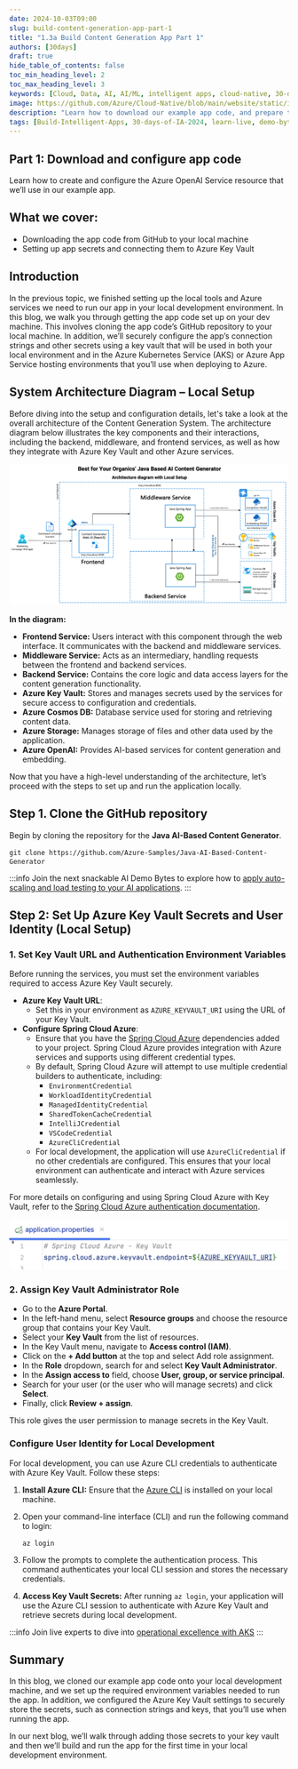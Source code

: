 ```yaml
---
date: 2024-10-03T09:00
slug: build-content-generation-app-part-1
title: "1.3a Build Content Generation App Part 1"
authors: [30days]
draft: true
hide_table_of_contents: false
toc_min_heading_level: 2
toc_max_heading_level: 3
keywords: [Cloud, Data, AI, AI/ML, intelligent apps, cloud-native, 30-days-2024, 30-days, enterprise apps, digital experiences, app modernization, serverless, ai apps]
image: https://github.com/Azure/Cloud-Native/blob/main/website/static/img/ogImage.png
description: "Learn how to download our example app code, and prepare to run it in your local dev environment." 
tags: [Build-Intelligent-Apps, 30-days-of-IA-2024, learn-live, demo-bytes, community-gallery, azure-kubernetes-service, azure-functions, azure-openai, azure-container-apps, azure-cosmos-db, github-copilot, github-codespaces, github-actions]
---
```


<head> 
  <meta property="og:url" content="https://azure.github.io/cloud-native/30-days-of-ia-2024/build-content-generation-app-part-1"/>
  <meta property="og:type" content="website"/>
  <meta property="og:title" content="**Build Intelligent Apps | AI Apps on Azure"/>
  <meta property="og:description" content="Join us on a learning journey to build intelligent apps on Azure. Read all about the upcoming #BuildIntelligentApps initiative on this post!"/>
  <meta property="og:image" content="https://github.com/Azure/Cloud-Native/blob/main/website/static/img/ogImage.png"/>
  <meta name="twitter:url" content="https://azure.github.io/Cloud-Native/30-days-of-ia-2024/build-content-generation-app-part-1" />
  <meta name="twitter:title" content="**Build Intelligent Apps | AI Apps on Azure" />
  <meta name="twitter:description" content="Join us on a learning journey to build intelligent apps on Azure. Read all about the upcoming #BuildIntelligentApps initiative on this post!" />
  <meta name="twitter:image" content="https://azure.github.io/Cloud-Native/img/ogImage.png" />
  <meta name="twitter:card" content="summary_large_image" />
  <meta name="twitter:creator" content="@devanshidiaries" />
  <link rel="canonical" href="https://azure.github.io/Cloud-Native/30-days-of-ia-2024/build-content-generation-app-part-1" />
</head>

<!-- End METADATA -->

## Part 1: Download and configure app code

Learn how to create and configure the Azure OpenAI Service resource that we’ll use in our example app.

## What we cover:

- Downloading the app code from GitHub to your local machine
- Setting up app secrets and connecting them to Azure Key Vault

## Introduction

In the previous topic, we finished setting up the local tools and Azure services we need to run our app in your local development environment. In this blog, we walk you through getting the app code set up on your dev machine. This involves cloning the app code’s GitHub repository to your local machine. In addition, we’ll securely configure the app’s connection strings and other secrets using a key vault that will be used in both your local environment and in the Azure Kubernetes Service (AKS) or Azure App Service hosting environments that you’ll use when deploying to Azure.

## System Architecture Diagram – Local Setup

Before diving into the setup and configuration details, let's take a look at the overall architecture of the Content Generation System. The architecture diagram below illustrates the key components and their interactions, including the backend, middleware, and frontend services, as well as how they integrate with Azure Key Vault and other Azure services.

![architecture diagram of the key components and their interactions, including the backend, middleware, and frontend services, as well as how they integrate with Azure Key Vault and other Azure services](../../static/img/30-days-of-ia-2024/blogs/2024-10-03/1-3a-1.png)

**In the diagram:**  

- **Frontend Service:** Users interact with this component through the web interface. It communicates with the backend and middleware services.
- **Middleware Service:** Acts as an intermediary, handling requests between the frontend and backend services.
- **Backend Service:** Contains the core logic and data access layers for the content generation functionality.
- **Azure Key Vault:** Stores and manages secrets used by the services for secure access to configuration and credentials.
- **Azure Cosmos DB:** Database service used for storing and retrieving content data.
- **Azure Storage:** Manages storage of files and other data used by the application.
- **Azure OpenAI:** Provides AI-based services for content generation and embedding.

Now that you have a high-level understanding of the architecture, let’s proceed with the steps to set up and run the application locally.

## Step 1. Clone the GitHub repository

Begin by cloning the repository for the **Java AI-Based Content Generator**.

```
git clone https://github.com/Azure-Samples/Java-AI-Based-Content-Generator
```

:::info
Join the next snackable AI Demo Bytes to explore how to [apply auto-scaling and load testing to your AI applications](https://aka.ms/demo-bytes/ep6?ocid=biafy25h1_30daysofia_webpage_azuremktg).
:::

## Step 2: Set Up Azure Key Vault Secrets and User Identity (Local Setup)

### 1. Set Key Vault URL and Authentication Environment Variables

Before running the services, you must set the environment variables required to access Azure Key Vault securely.

- **Azure Key Vault URL**:
  - Set this in your environment as `AZURE_KEYVAULT_URI` using the URL of your Key Vault.
- **Configure Spring Cloud Azure**:
  - Ensure that you have the [Spring Cloud Azure](https://spring.io/projects/spring-cloud-azure#overview) dependencies added to your project. Spring Cloud Azure provides integration with Azure services and supports using different credential types.
  - By default, Spring Cloud Azure will attempt to use multiple credential builders to authenticate, including:
    - `EnvironmentCredential`
    - `WorkloadIdentityCredential`
    - `ManagedIdentityCredential`
    - `SharedTokenCacheCredential`
    - `IntelliJCredential`
    - `VSCodeCredential`
    - `AzureCliCredential`
  - For local development, the application will use `AzureCliCredential` if no other credentials are configured. This ensures that your local environment can authenticate and interact with Azure services seamlessly.

For more details on configuring and using Spring Cloud Azure with Key Vault, refer to the [Spring Cloud Azure authentication documentation](https://learn.microsoft.com/azure/developer/java/spring-framework/authentication?ocid=biafy25h1_30daysofia_webpage_azuremktg).

![image of the application properties variables](../../static/img/30-days-of-ia-2024/blogs/2024-10-03/1-3a-2.png)

### 2. Assign Key Vault Administrator Role

- Go to the **Azure Portal**.
- In the left-hand menu, select **Resource groups** and choose the resource group that contains your Key Vault.
- Select your **Key Vault** from the list of resources.
- In the Key Vault menu, navigate to **Access control (IAM)**.
- Click on the **+ Add button** at the top and select Add role assignment.
- In the **Role** dropdown, search for and select **Key Vault Administrator**.
- In the **Assign access to** field, choose **User, group, or service principal**.
- Search for your user (or the user who will manage secrets) and click **Select**.
- Finally, click **Review + assign**.

This role gives the user permission to manage secrets in the Key Vault.

### Configure User Identity for Local Development

For local development, you can use Azure CLI credentials to authenticate with Azure Key Vault. Follow these steps:

1. **Install Azure CLI:** Ensure that the [Azure CLI](https://docs.microsoft.com/cli/azure/install-azure-cli?ocid=biafy25h1_30daysofia_webpage_azuremktg) is installed on your local machine.
2. Open your command-line interface (CLI) and run the following command to login:

    ```
    az login
    ```

3. Follow the prompts to complete the authentication process. This command authenticates your local CLI session and stores the necessary credentials.
4. **Access Key Vault Secrets:** After running `az login`, your application will use the Azure CLI session to authenticate with Azure Key Vault and retrieve secrets during local development.

:::info
Join live experts to dive into [operational excellence with AKS](https://aka.ms/learn-live/ep3?ocid=biafy25h1_30daysofia_webpage_azuremktg) 
:::

## Summary

In this blog, we cloned our example app code onto your local development machine, and we set up the required environment variables needed to run the app. In addition, we configured the Azure Key Vault settings to securely store the secrets, such as connection strings and keys, that you’ll use when running the app.   

In our next blog, we’ll walk through adding those secrets to your key vault and then we’ll build and run the app for the first time in your local development environment.


